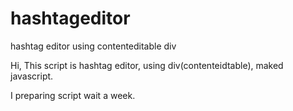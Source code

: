 # hashtageditor
hashtag editor using contenteditable div

Hi, This script is hashtag editor, using div(contenteidtable), maked javascript.

I preparing script wait a week.
